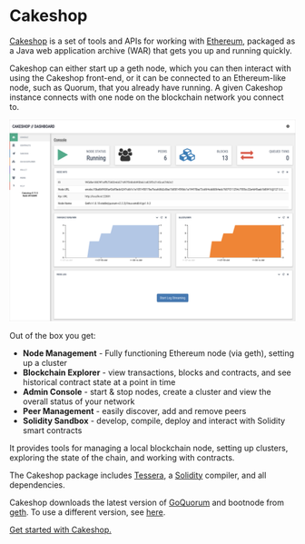 # Cakeshop

[Cakeshop](https://github.com/ConsenSys/cakeshop) is a set of tools and APIs for working with [Ethereum](https://ethereum.org/),
packaged as a Java web application archive (WAR) that gets you up and running quickly.

Cakeshop can either start up a geth node, which you can then interact with using the Cakeshop front-end,
or it can be connected to an Ethereum-like node, such as Quorum, that you already have running. A given
Cakeshop instance connects with one node on the blockchain network you connect to.

![image](../images/console.png)

Out of the box you get:

* **Node Management** - Fully functioning Ethereum node (via geth), setting up a cluster
* **Blockchain Explorer** - view transactions, blocks and contracts, and see historical contract state at a point in time
* **Admin Console** - start & stop nodes, create a cluster and view the overall status of your network
* **Peer Management** - easily discover, add and remove peers
* **Solidity Sandbox** - develop, compile, deploy and interact with Solidity smart contracts

It provides tools for managing a local blockchain node, setting up clusters,
exploring the state of the chain, and working with contracts.

The Cakeshop package includes [Tessera](https://docs.tessera.consensys.net), a [Solidity](https://solidity.readthedocs.org/en/latest/)
compiler, and all dependencies.

Cakeshop downloads the latest version of [GoQuorum](https://github.com/ConsenSys/quorum)
and bootnode from [geth](https://github.com/ethereum/go-ethereum). To use a different version, see
[here](https://github.com/ConsenSys/cakeshop/blob/master/docs/configuration.md#custom-quorum-binaries).

[Get started with Cakeshop.](../HowTo/GetStarted/Cakeshop.md)
